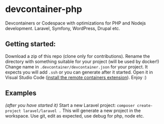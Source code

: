 # devcontainer-php
Devcontainers or Codespace with optimizations for PHP and Nodejs development. Laravel, Symfony, WordPress, Drupal etc.

## Getting started:

Download a zip of this repo (clone only for contributions).
Rename the directory with something suitable for your project
(will be used by docker!)
Change name in `.devcontainer/devcontainer.json` for your project.
It expects you will add `.ssh` or you can generate after it started.
Open it in Visual Studio Code ([install the remote containers extension](https://marketplace.visualstudio.com/items?itemName=ms-vscode-remote.remote-containers)).
Enjoy :)

## Examples
_(after you have started it)_
Start a new Laravel project: `composer create-project laravel/laravel .`
This will generate a new project in the workspace.
Use git, edit as expected, use debug for php, node etc.
